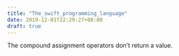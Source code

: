 ```yaml
---
title: "The_swift_programming_language"
date: 2019-12-01T22:29:27+08:00
draft: true
---
```


The compound assignment operators don’t return a value. 